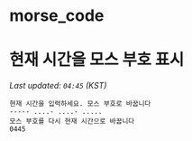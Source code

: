 # morse_code
# 현재 시간을 모스 부호 표시
<!-- MORSE_TIME_START -->
_Last updated: `04:45` (KST)_

```
현재 시간을 입력하세요. 모스 부호로 바꿉니다
----- ....- ....- .....
모스 부호를 다시 현재 시간으로 바꿉니다
0445
```
<!-- MORSE_TIME_END -->
